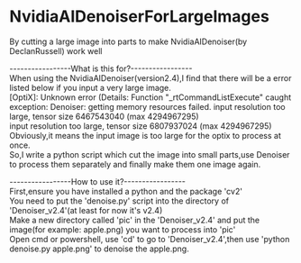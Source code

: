 # NvidiaAIDenoiserForLargeImages
By cutting a large image into parts to make NvidiaAIDenoiser(by DeclanRussell) work well

-----------------What is this for?-----------------  
When using the NvidiaAIDenoiser(version2.4),I find that there will be a error listed below if you input a very large image.  
[OptiX]: Unknown error (Details: Function "_rtCommandListExecute" caught exception: Denoiser: getting memory resources failed. input resolution too large, tensor size 6467543040 (max 4294967295)  
input resolution too large, tensor size 6807937024 (max 4294967295)  
Obviously,it means the input image is too large for the optix to process at once.  
So,I write a python script which cut the image into small parts,use Denoiser to process them separately and finally make them one image again.  

-----------------How to use it?-----------------  
First,ensure you have installed a python and the package 'cv2'  
You need to put the 'denoise.py' script into the directory of 'Denoiser_v2.4'(at least for now it's v2.4)  
Make a new directory called 'pic' in the 'Denoiser_v2.4' and put the image(for example: apple.png) you want to process into 'pic'  
Open cmd or powershell, use 'cd' to go to 'Denoiser_v2.4',then use 'python denoise.py apple.png' to denoise the apple.png.  




